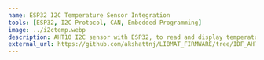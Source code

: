 ```yaml
---
name: ESP32 I2C Temperature Sensor Integration
tools: [ESP32, I2C Protocol, CAN, Embedded Programming]
image: ../i2ctemp.webp
description: AHT10 I2C sensor with ESP32, to read and display temperature data on OLED screens, sending data over CAN
external_url: https://github.com/akshattnj/LIBMAT_FIRMWARE/tree/IDF_AHT/IDFBase/IDF_AHT21/main
---
```

